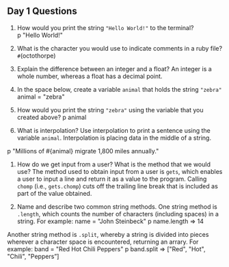 ## Day 1 Questions

1. How would you print the string `"Hello World!"` to the terminal?
</br>p "Hello World!"

1. What is the character you would use to indicate comments in a ruby file?
`#`(octothorpe)

1. Explain the difference between an integer and a float?
An integer is a whole number, whereas a float has a decimal point.

1. In the space below, create a variable `animal` that holds the string `"zebra"`
animal = "zebra"

1. How would you print the string `"zebra"` using the variable that you created above?
p animal

1. What is interpolation? Use interpolation to print a sentence using the variable `animal`.
Interpolation is placing data in the middle of a string. 

p "Millions of #{animal} migrate 1,800 miles annually."

1. How do we get input from a user? What is the method that we would use?
The method used to obtain input from a user is `gets`, which enables a user to input a line and return it as a value to the program. Calling `chomp` (i.e., `gets.chomp`) cuts off the trailing line break that is included as part of the value obtained.

1. Name and describe two common string methods.
One string method is `.length`, which counts the number of characters (including spaces) in a string. For example:
name = "John Steinbeck"
p name.length
=> 14

Another string method is `.split`, whereby a string is divided into pieces wherever a character space is encountered, returning an arrary. For example:
band = "Red Hot Chili Peppers"
p band.split
=> ["Red", "Hot", "Chili", "Peppers”]
